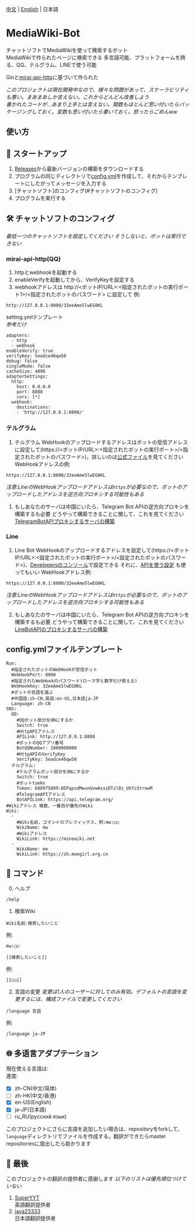 [中文](https://github.com/nyancatda/MediaWiki-Bot) | [English](README-en-US.md) | 日本語
# MediaWiki-Bot
チャットソフトでMediaWikiを使って検索するボット  
MediaWikiで作られたページに検索できる 多言語可能、プラットフォームを跨る、QQ、テルグラム、LINEで使う可能

Ginと[mirai-api-http](https://github.com/project-mirai/mirai-api-http)に基づいて作られた

*このプロジェクトは現在開発中なので、様々な問題があって、スケーラビリティも悪い。まあまあしか言えない。これからどんどん改善しよう*  
*書かれたコードが…あまり上手とは言えない。関数もほとんど思い付いたらパッケージングしておく。変数も思い付いたら書いておく。怒ったらごめんww*

## 使い方

## 💮 スタートアップ
1. [Releases](https://github.com/nyancatda/MediaWiki-Bot/releases)から最新バージョンの構築をダウンロードする
1. プログラムの同じディレクトリで[config.yml](#configyml%E3%83%95%E3%82%A1%E3%82%A4%E3%83%AB%E3%83%86%E3%83%B3%E3%83%97%E3%83%AC%E3%83%BC%E3%83%88)を作成して、それからテンプレートにしたがってメッセージを入力する
1. [チャットソフト]のコンフィグ(#チャットソフトのコンフィグ)
1. プログラムを実行する

## 🛠️ チャットソフトのコンフィグ
*最低一つのチャットソフトを設定してください そうしないと、ボットは実行できない*
### mirai-api-http(QQ)
1. httpとwebhookを起動する
1. enableVerifyを起動してから、VerifyKeyを設定する
1. webhookアドレスは http://<ボットIP/URL>:<指定されたボットの実行ポート1>/<指定されたボットのパスワード> に設定して
  例:
  ```
  http://127.0.0.1:8000/32eeAme5lwEG0KL
  ```

setting.ymlテンプレート  
*参考だけ*
```
adapters:
  - http
  - webhook
enableVerify: true
verifyKey: 5eadce46qw58
debug: false
singleMode: false
cacheSize: 4096
adapterSettings:
  http:
    host: 0.0.0.0
    port: 8888
    cors: [*]
  webhook:
    destinations: 
    - 'http://127.0.0.1:8000/'
```
### テルグラム
1. テルグラム WebHookのアップロードするアドレスはボットの受信アドレスに設定して(https://<ボットIP/URL>:<指定されたボットの実行ポート>/<指定されたボットのパスワード>)，詳しいのは[公式ファイル](https://core.telegram.org/bots/api#setwebhook)を見てください
  WebHookアドレスの例:
  ```
  https://127.0.0.1:8000/32eeAme5lwEG0KL
  ```
  *注意:LineのWebHookアップロードアドレスは`https`が必要なので、ボットのアップロードしたアドレスを逆方向プロキシする可能性もある*
1. もしあなたのサーバは中国にいたら、Telegram Bot APIの逆方向プロキシを構築するも必要 どうやって構築できることに関して、これを見てください[TelegramBotAPIプロキシするサーバの構築](docs/Telegram/ReverseProxyAPI.md)
### Line
1. Line Bot WebHookのアップロードするアドレスを設定して(https://<ボットIP/URL>:<設定されたボットの実行ポート>/<設定されたボットのパスワード>)、[Developersのコンソール](https://developers.line.biz/console/)で設定できる それに、[APIを使う設定](https://developers.line.biz/en/reference/messaging-api/#set-webhook-endpoint-url)  も使ってもいい
WebHookアドレス例:
```
https://127.0.0.1:8000/32eeAme5lwEG0KL
```
*注意:LineのWebHookアップロードアドレスは`https`が必要なので、ボットのアップロードしたアドレスを逆方向プロキシする可能性もある*

2. もしあなたのサーバは中国にいたら、Telegram Bot APIの逆方向プロキシを構築するも必要 どうやって構築できることに関して、これを見てください[LineBotAPIのプロキシするサーバの構築](docs/Line/ReverseProxyAPI.md)

## config.ymlファイルテンプレート
```
Run:
  #指定されたボットのWebHookが受信ボット
  WebHookPort: 8000
  #指定されたWebHookのパスワード(ローマ字と数字だけ使える)
  WebHookKey: 32eeAme5lwEG0KL
  #ボットの言語を選ぶ
  #中国語:zh-CN,英語:en-US,日本語ja-JP
  Language: zh-CN
SNS:
  QQ:
    #QQボット部分をONにするか
    Switch: true
    #HttpAPIアドレス
    APILink: http://127.0.0.1:8888
    #ボットのQQアプリ番号
    BotQQNumber: 1000000000
    #HttpAPIのVerifyKey
    VerifyKey: 5eadce46qw58
  テルグラム:
    #テルグラムボット部分をONにするか
    Switch: true
    #ボットtoekn
    Token: 688975899:DDFqpsdMwunUvwAsxzDTzl8z_UkYzStrewM
    #TelegramAPIアドレス
    BotAPILink: https://api.telegram.org/
#Wikiアドレス 複数、一番目が優先のWiki
Wiki:
  - 
    #Wiki名前，コマンドのプレフィックス，例:mw:◯◯
    WikiName: mw
    #Wikiアドレス
    WikiLink: https://minewiki.net
  - 
    WikiName: me
    WikiLink: https://zh.moegirl.org.cn
```

## 🔣 コマンド
0. ヘルプ
```
/help
```

1. 検索Wiki
```
Wiki名前:検索したいこと
```
例:
```
mw:◯◯
```

```
[[検索したいこと]]
```
例:
```
[[◯◯]]
```

2. 言語の変更
*変更は1人のユーザーに対してのみ有効。デフォルトの言語を変更するには、構成ファイルで変更してください*
```
/language 言語
```
例:
```
/language ja-JP
```

## 🌐 多语言アダプテーション
現在使える言語は:  
進度:  
- [x] zh-CN(中文/简体)
- [ ] zh-HK(中文/香港)
- [x] en-US(English)
- [x] ja-JP(日本語)
- [ ] ru_RU(русский язык)

このプロジェクトにさらに言語を追加したい場合は、repositoryをforkして、`language`ディレクトリでファイルを作成する。翻訳ができたらmaster repositoriesに提出したら助かります

## 🎐 最後
このプロジェクトの翻訳の提供者に感謝します
*以下のリストは優先順位つけていない*
1. [SuperYYT](https://github.com/SuperYYT)  
  英語翻訳提供者
2. [java23333](https://github.com/java23333)  
  日本語翻訳提供者
